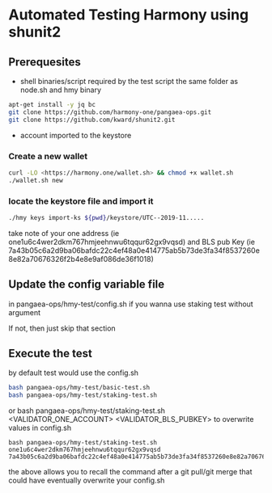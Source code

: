 # Automated Testing Harmony using shunit2

## Prerequesites

- shell binaries/script required by the test script the same folder as node.sh and hmy binary

```bash
apt-get install -y jq bc
git clone https://github.com/harmony-one/pangaea-ops.git
git clone https://github.com/kward/shunit2.git
```

- account imported to the keystore

### Create a new wallet

```bash
curl -LO <https://harmony.one/wallet.sh> && chmod +x wallet.sh
./wallet.sh new
```

### locate the keystore file and import it

```bash
./hmy keys import-ks ${pwd}/keystore/UTC--2019-11.....
```

take note of your one address (ie one1u6c4wer2dkm767hmjeehnwu6tqqur62gx9vqsd) and BLS pub Key (ie 7a43b05c6a2d9ba06bafdc22c4ef48a0e414775ab5b73de3fa34f8537260e8e82a70676326f2b4e8e9af086de36f1018) 

## Update the config variable file

in pangaea-ops/hmy-test/config.sh if you wanna use staking test without argument

If not, then just skip that section

## Execute the test

by default test would use the config.sh
```bash
bash pangaea-ops/hmy-test/basic-test.sh
bash pangaea-ops/hmy-test/staking-test.sh
```

or bash pangaea-ops/hmy-test/staking-test.sh <VALIDATOR_ONE_ACCOUNT> <VALIDATOR_BLS_PUBKEY> to overwrite values in config.sh

```
bash pangaea-ops/hmy-test/staking-test.sh one1u6c4wer2dkm767hmjeehnwu6tqqur62gx9vqsd 7a43b05c6a2d9ba06bafdc22c4ef48a0e414775ab5b73de3fa34f8537260e8e82a70676326f2b4e8e9af086de36f1018
```

the above allows you to recall the command after a git pull/git merge that could have eventually overwrite your config.sh

